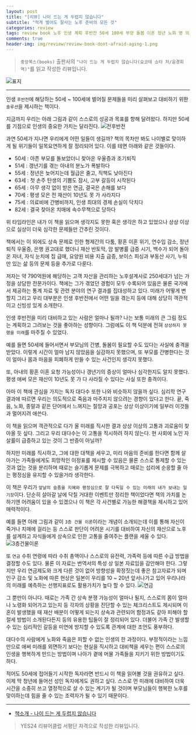 ```yaml
---  
layout: post  
title: "[리뷰] 나이 드는 게 두렵지 않습니다"  
subtitle: "적게 벌어도 잘사는 노후 준비의 모든 것"  
categories: review 
tags: review book 노후 인생 계획 후반전 50세 100세 부양 돌봄 이혼 정년 노화 병 의료비 간병비 고부갈등 요양시설      
comments: true  
header-img: img/review/review-book-dont-afraid-aging-1.png
---  
```

  
> `중앙북스(books)` 출판사의 `"나이 드는 게 두렵지 않습니다(요코테 쇼타 저/윤경희 역)"`를 읽고 작성한 리뷰입니다.  

![표지](https://telegeam.github.io/assets/img/review/review-book-dont-afraid-aging-1.png)  

---

인생 `후반전`에 해당하는 50세 ~ 100세에 벌어질 문제들을 미리 살펴보고 대비하기 위한 `솔루션`을 제시하는 책이다.

지금까지 우리는 아래 그림과 같이 스스로의 성공과 목표를 향해 달려왔다. 하지만 50세를 기점으로 인생의 중요한 가치는 달라진다. 
![전후반전](https://telegeam.github.io/assets/img/review/review-book-dont-afraid-aging-4.png)

과연 50세가 지나면 우리에게 어떤 일들이 생길까? 책의 목차만 봐도 나이별로 맞이하게 될 위기들이 일목요연하게 잘 정리되어 있다. 이를 테면 아래와 같은 것들이다.

* 50세 : 아픈 부모를 돌보았더니 찾아온 우울증과 조기퇴직
* 51세 : 갱년기를 겪는 아내의 분노가 폭발하다
* 55세 : 정년은 늦어지는데 월급은 줄고, 직책도 낮아진다
* 63세 : 첫 손주 탄생의 기쁨도 잠시, 고부 갈등이 시작된다
* 65세 : 아무 생각 없이 받은 연금, 결국은 손해를 보다
* 70세 : 평생 모은 전 재산이 10년도 못 가 사라지다
* 75세 : 의료비에 간병비까지, 인생 최대의 경제 손실이 닥치다
* 82세 : 결국 찾아온 치매에 속수무책으로 당하다

위 타임라인은 내가 이 책을 읽으며 생각지도 못한 혹은 생각은 하고 있었으나 상상 이상으로 실상이 더욱 심각한 문제들만 간추린 것이다. 

책에서는 이 외에도 상속 문제로 인한 형제간의 다툼, 황혼 이혼 위기, 연수입 감소, 정년 퇴직 우울증, 은행 권고대로 했더니 재산 반토막, 암 발병률 급증 시기, 백수가 되어 돌아온 자녀, 자식 눈치에 집 급매, 요양원 비용 지출 급증, 보이스 피싱과 부동산 사기, 누워만 있는 삶 등의 문제 등을 추가로 다룬다.

저자는 약 790억원에 해당하는 고객 자산을 관리하는 노후설계사로 250세대가 넘는 가정을 상담한 전문가이다. 책에는 그가 겪었던 경험이 모두 수록되어 있음은 물론 국가에서 제공하는 통계 자료 및 관련 분야의 연구 결과를 집대성하고 있다. 미래가 어떻게 변할지 그리고 우리 대부분은 인생 후반전에서 어떤 일을 겪는지 등에 대해 상당히 객관적이고 신빙성 있게 소개한다.

인생 후반전을 미리 대비하고 있는 사람은 얼마나 될까? 나는 보통 미래의 큰 그림 정도는 계획하고 그려보는 것을 좋아하는 성향이다. 그럼에도 이 책 덕분에 전혀 `상상하지 못했을 미래`를 마주칠 수 있었다. 

예를 들면 50세에 들어서면서 부모님의 간병, 돌봄이 필요할 수도 있다는 사실에 충격을 받았다. 이렇게 시간이 얼마 남지 않았음을 실감하지 못했으며, 또 부모를 간병한다는 것이 얼마나 몸과 마음을 피폐하게 만들 수 있는 사건인지 생각지 못했다. 

또, 아내의 황혼 이혼 요청 가능성이나 갱년기의 증상이 얼마나 심각한지도 알지 못했다. 평생 애써 모은 재산이 10년도 못 가 다 사라질 수 있다는 사실 또한 충격이다. 

아마 이 책에 관심을 가지는 독자 대다수 또한 나와 비슷하지 않을까 싶다. 심리학 연구 결과에 따르면 우리는 의도적으로 죽음과 마주치지 않으려는 경향이 있다고 한다. 끝, 죽음, 노화, 종말과 같은 단어에서 느껴지는 절망과 공포는 상상 이상이기에 일부러 이것들과 멀어지려 애쓴다.

이 책을 읽으며 객관적으로 다가 올 미래를 직시한 결과 상상 이상의 고통과 괴로움이 찾아올 듯 싶다. 그리고 우리 대다수는 이 고통을 직시하려 하지 않는다. 현 사회에 노인 자살률이 급증하고 있는 것이 그 반증이 아닐까?

하지만 미래를 직시하고, 그에 대한 대책을 세우고, 미리 마음의 준비를 한다면 함께 살아가는 가족들에게도 희망적인 이정표를 제시할 수 있음은 물론 스스로 통제할 수 있는 것과 없는 것을 분리하며 때로는 슬기롭게 문제를 극복하고 때로는 섭리에 순응할 줄 아는 평정심을 유지할 수 있을거라 생각한다. 

이 책은 우리가 `앞날의 슬픔을 지혜와 평정심으로 잘 다독일 수 있는 미래의 내가 보내는 일기장`이다. 단순히 살아갈 날에 닥칠 거대한 이벤트만 정리한 책이었다면 책의 가치를 논하기엔 어려움이 있을 수 있겠으나 이 책은 각 사건별로 가능한 해결책을 제시하고 있어 매력적이다.

예를 들면 아래 그림과 같이 `3층 건물 이론`이라는 개념이 소개되는데 이를 통해 자신이 죽거나 치매에 걸리는 등 스스로 판단이 어려운 시기를 대비하여 자신의 재산으로 노후를 설계하고 자식들에게 상속으로 인한 고통을 줄여주는 플랜을 세울 수 있다.
![3층건물이론](https://telegeam.github.io/assets/img/review/review-book-dont-afraid-aging-3.png)

또 `연금` 수취 연령에 따라 수취 총액이나 스스로의 유전력, 가족력 등에 따른 수급 방법을 결정할 수도 있다. 물론 이 자료는 번역서의 특성 상 일본 자료임을 감안해야 한다. 그렇지만 우리 연금제도와 크게 다른 것이 없어 방향성을 확정짓는데 좋은 참고자료가 되며 인구 감소 및 노화에 따른 현상은 일본이 우리를 10 ~ 20년 앞서나가고 있어 우리나라의 미래를 예측하는 선행지표로도 활용가치가 높다 할 수 있다.
![연금](https://telegeam.github.io/assets/img/review/review-book-dont-afraid-aging-2.png)

그 뿐만이 아니다. 때로는 가족 간 상속 분쟁 가능성이 얼마나 될지, 스스로의 몸이 얼마나 노령화 되어가고 있는지 등 각자의 상황을 진단할 수 있는 체크리스트도 제시되며 이혼이 발생했을 때 재산 배분이 어떻게 되는지 상속과 관련되어 함정과도 같아 피해야 할 절세 방법이 소개된다든지 등의 유용한 팁들이 잘 정리되어 있다. 더불어 가족 간 발생할 수 있는 심리적인 갈등을 미연에 방지할 수 있도록 관계에 대한 조언도 풍부하다.

대다수의 사람에게 노화와 죽음은 피할 수 없는 인생의 한 과정이다. 부정적이라는 느낌만으로 애써 미래를 외면하기 보다는 현실을 직시하고 대비책을 세우는 편이 스스로의 인생을 행복하게 만드는 방법이며 나아가 곁에 머물 가족들을 지키기 위한 방법이기도 하다. 

적어도 50세에 접어들기 시작한 독자라면 반드시 이 책을 읽어볼 것을 권유하고 싶다. 이제 막 청년에 들어선 성인 독자에게도 권하고 싶다. 스스로 먼 미래에 대비하여 더욱 시간을 소중히 쓰고 열정적으로 살 수 있는 계기가 될 것이며 부모님들이 행복한 노후를 맞이하는데 힘을 줄 수 있는 조력자가 될 수 있기 때문이다.

---

* [책소개 - 나이 드는 게 두렵지 않습니다](http://www.yes24.com/Product/Goods/103411479)

> YES24 리뷰어클럽 서평단 자격으로 작성한 리뷰입니다.

